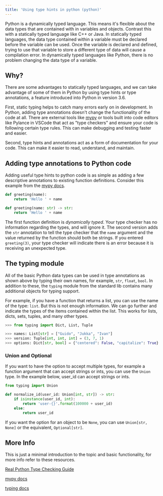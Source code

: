 ```yaml
---
title: 'Using type hints in python (python)'
---
```

Python is a dynamically typed language. This means it's flexible about the data types that are contained with in variables and objects. Contrast this with a statically typed language like C++ or Java. In statically typed languages, the data type contained within a variable must be declared before the variable can be used. Once the variable is declared and defined, trying to use that variable to store a different type of data will cause a compilation error. In dynamically typed languages like Python, there is no problem changing the data type of a variable.

## Why?

There are some advantages to statically typed languages, and we can take advantage of some of them in Python by using type hints or type annotations, a feature introduced into Python in version 3.6.

First, static typing helps to catch many errors early on in development. In Python, adding type annotations doesn't change the functionality of the code at all. There are external tools like [mypy](http://mypy-lang.org/) or tools built into code editors like Pylance in VSCode that act as "type checkers" and ensure your code is following certain type rules. This can make debugging and testing faster and easier. 

Second, type hints and annotations act as a form of documentation for your code. This can make it easier to read, understand, and maintain.

## Adding type annotations to Python code

Adding useful type hints to python code is as simple as adding a few descriptive annotations to existing function definitions. Consider this example from the [mypy docs](https://mypy.readthedocs.io/en/latest/getting_started.html).

```python
def greeting(name):
    return 'Hello ' + name

def greeting(name: str) -> str:
    return 'Hello ' + name
```

The first function definition is *dynamically typed*. Your type checker has no information regarding the types, and will ignore it. The second version adds the `str` annotation to tell the type checker that the `name` argument and the value returned by the function should both be strings. If you entered `greeting(3)`, your type checker will indicate there is an error because it is receiving an unexpected type.

## The typing module

All of the basic Python data types can be used in type annotations as shown above by typing their own names, for example, `str`, `float`, `bool`. In addition to these, the `typing` module from the standard lib contains many additional objects for typing support.

For example, if you have a function that returns a list, you can use the name of the type: `list`. But this is not enough information. We can go further and indicate the types of the items contained within the list. This works for lists, dicts, sets, tuples, and many other types.

```python
>>> from typing import Dict, List, Tuple

>>> names: List[str] = ["Guido", "Jukka", "Ivan"]
>>> version: Tuple[int, int, int] = (3, 7, 1)
>>> options: Dict[str, bool] = {"centered": False, "capitalize": True}
```

### Union and Optional

If you want to have the option to accept multiple types, for example a function argument that can accept strings or ints, you can use the `Union` type. In the example below, user_id can accept strings or ints.

```python
from typing import Union

def normalize_id(user_id: Union[int, str]) -> str:
    if isinstance(user_id, int):
        return 'user-{}'.format(100000 + user_id)
    else:
        return user_id
```

If you want the option for an object to be `None`, you can use `Union[str, None]` or the equivalent, `Optional[str]`.

## More Info
This is just a minimal introduction to the topic and basic functionality, for more info refer to these resources.

[Real Python Type Checking Guide](https://realpython.com/python-type-checking/#functions-without-return-values)

[mypy docs](https://mypy.readthedocs.io/en/latest/introduction.html)

[typing docs](https://docs.python.org/3/library/typing.tml#corresponding-to-collections-in-collections-abc)